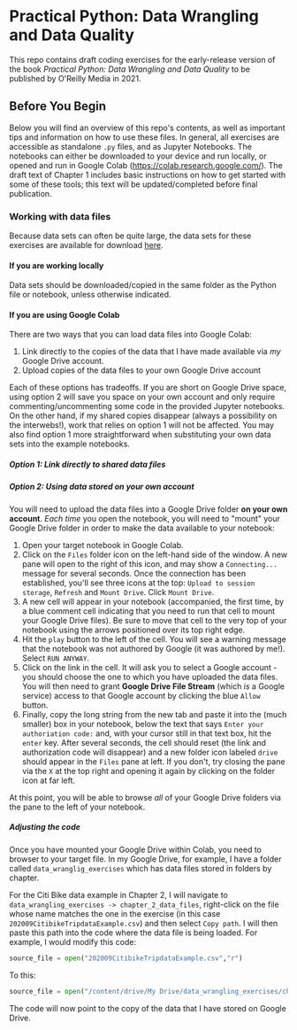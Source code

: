 # Practical Python: Data Wrangling and Data Quality

This repo contains draft coding exercises for the early-release version of the book _Practical Python: Data Wrangling and Data Quality_ to be published by O'Reilly Media in 2021.

## Before You Begin

Below you will find an overview of this repo's contents, as well as important tips and information on how to use these files. In general, all exercises are accessible as standalone `.py` files, and as Jupyter Notebooks. The notebooks can either be downloaded to your device and run locally, or opened and run in Google Colab (https://colab.research.google.com/). The draft text of Chapter 1 includes basic instructions on how to get started with some of these tools; this text will be updated/completed before final publication.

### Working with data files

Because data sets can often be quite large, the data sets for these exercises are available for download [here](https://drive.google.com/drive/folders/1cU5Tdg_fvrCcwvAAyhMOhpbEcI2fF7sb?usp=sharing). 

#### If you are working locally
Data sets should be downloaded/copied in the same folder as the Python file or notebook, unless otherwise indicated.

#### If you are using Google Colab

There are two ways that you can load data files into Google Colab:

1. Link directly to the copies of the data that I have made available via _my_ Google Drive account.
2. Upload copies of the data files to your own Google Drive account


Each of these options has tradeoffs. If you are short on Google Drive space, using option 2 will save you space on your own account and only require commenting/uncommenting some code in the provided Jupyter notebooks. On the other hand, if my shared copies disappear (always a possibility on the interwebs!), work that relies on option 1 will not be affected. You may also find option 1 more straightforward when substituting your own data sets into the example notebooks.

##### Option 1: Link directly to shared data files



##### Option 2: Using data stored on your own account

You will need to upload the data files into a Google Drive folder **on your own account**. _Each time_ you open the notebook, you will need to "mount" your Google Drive folder in order to make the data available to your notebook:

1. Open your target notebook in Google Colab.
2. Click on the `Files` folder icon on the left-hand side of the window. A new pane will open to the right of this icon, and may show a `Connecting...` message for several seconds. Once the connection has been established, you'll see three icons at the top: `Upload to session storage`, `Refresh` and `Mount Drive`. Click `Mount Drive`.
3. A new cell will appear in your notebook (accompanied, the first time, by a blue comment cell indicating that you need to run that cell to mount your Google Drive files). Be sure to move that cell to the very top of your notebook using the arrows positioned over its top right edge.
4. Hit the `play` button to the left of the cell. You will see a warning message that the notebook was not authored by Google (it was authored by me!). Select `RUN ANYWAY`.
5. Click on the link in the cell. It will ask you to select a Google account - you should choose the one to which you have uploaded the data files. You will then need to grant **Google Drive File Stream** (which _is_ a Google service) access to that Google account by clicking the blue `Allow` button. 
6. Finally, copy the long string from the new tab and paste it into the (much smaller) box in your notebook, below the text that says `Enter your authoriation code:` and, with your cursor still in that text box, hit the `enter` key. After several seconds, the cell should reset (the link and authorization code will disappear) and a new folder icon labeled `drive` should appear in the `Files` pane at left. If you don't, try closing the pane via the `X` at the top right and opening it again by clicking on the folder icon at far left.

At this point, you will be able to browse _all_ of your Google Drive folders via the pane to the left of your notebook. 

##### Adjusting the code

Once you have mounted your Google Drive within Colab, you need to browser to your target file. In my Google Drive, for example, I have a folder called `data_wranglig_exercises` which has data files stored in folders by chapter. 

For the Citi Bike data example in Chapter 2, I will navigate to `data_wrangling_exercises -> chapter_2_data_files`, right-click on the file whose name matches the one in the exercise (in this case `202009CitibikeTripdataExample.csv`) and then select `Copy path`. I will then paste this path into the code where the data file is being loaded. For example, I would modify this code:

```python
source_file = open("202009CitibikeTripdataExample.csv","r")
```
To this:

```python
source_file = open("/content/drive/My Drive/data_wrangling_exercises/chapter_2_data_files/202009CitibikeTripdataExample.csv","r")
```

The code will now point to the copy of the data that I have stored on Google Drive.



